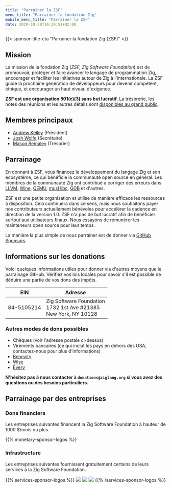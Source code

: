 ```yaml
---
title: "Parrainer la ZSF"
menu_title: "Parrainer la fondation Zig"
mobile_menu_title: "Parrainer la ZSF"
date: 2020-10-20T16:29:51+02:00
---
```

{{< sponsor-title-cta "Parrainer la fondation Zig (ZSF)" >}}

## Mission
La mission de la fondation Zig (*ZSF, Zig Software Foundation*) est de promouvoir, protéger et faire avancer le langage de programmation Zig, encourager et faciliter les initiatives autour de Zig à l'internationale.
La ZSF guide la prochaine génération de développeurs pour devenir compétent, éthique, et encourager un haut niveau d'exigence.

**ZSF est une organisation 501(c)(3) sans but lucratif.**
La trésorerie, les notes des réunions et les autres détails sont [disponibles au grand public](https://drive.google.com/drive/folders/1ucHARxVbhrBbuZDbhrGHYDTsYAs8_bMH?usp=sharing).

## Membres principaux

- [Andrew Kelley](https://andrewkelley.me/) (Président)
- [Josh Wolfe](https://github.com/thejoshwolfe/) (Secrétaire)
- [Mason Remaley](https://twitter.com/masonremaley/) (Trésorier)

## Parrainage

En donnant à ZSF, vous financez le développement du langage Zig et son écosystème, ce qui bénéficie la communauté open source en général.
Les membres de la communauté Zig ont contribué à corriger des erreurs dans [LLVM](https://llvm.org/), [Wine](https://winehq.org/), [QEMU](https://qemu.org/), [musl libc](https://musl.libc.org/), [GDB](https://www.gnu.org/software/gdb/) et d'autres.

ZSF est une petite organisation et utilise de manière efficace les ressources à disposition.
Cela continuera dans ce sens, mais nous souhaitons payer nos contributeurs actuellement bénévoles pour accélérer la cadence en direction de la version 1.0.
ZSF n'a pas de but lucratif afin de bénéficier surtout aux utilisateurs finaux.
Nous essayons de rémunérer les mainteneurs open source pour leur temps.

La manière la plus simple de nous parrainer est de donner via [GitHub Sponsors](https://github.com/sponsors/ziglang).

## Informations sur les donations
Voici quelques informations utiles pour donner via d'autres moyens que le parrainage GitHub.
Vérifiez vos lois locales pour savoir s'il est possible de déduire une partie de vos dons des impôts.

|   **EIN**   | **Adresse** |
|-------------|-------------|
| 84-5105214  | Zig Software Foundation  <br> 1732 1st Ave #21385  <br> New York, NY 10128|

### Autres modes de dons possibles
- Chèques (voir l'adresse postale ci-dessus)
- Virements bancaires (ce qui inclut les pays en dehors des USA, contactez-nous pour plus d'informations)
- [Benevity](https://benevity.com)
- [Wise](https://wise.com)
- [Every](https://www.every.org/zig-software-foundation-inc/)

**N'hésitez pas à nous contacter à `donations@ziglang.org` si vous avez des questions ou des besoins particuliers.**

## Parrainage par des entreprises

### Dons financiers
Les entreprises suivantes financent la Zig Software Foundation à hauteur de 1000 $/mois ou plus.

{{% monetary-sponsor-logos %}}

### Infrastructure
Les entreprises suivantes fournissent gratuitement certains de leurs services à la Zig Software Foundation.

{{% services-sponsor-logos %}}
![](/lavatech.png)
![](/dropbox.png)
![](/scaleway.png)
{{% /services-sponsor-logos %}}
